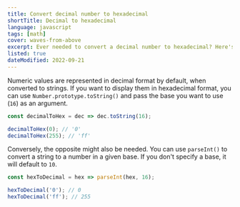```yaml
---
title: Convert decimal number to hexadecimal
shortTitle: Decimal to hexadecimal
language: javascript
tags: [math]
cover: waves-from-above
excerpt: Ever needed to convert a decimal number to hexadecimal? Here's a quick and easy way to do it.
listed: true
dateModified: 2022-09-21
---
```


Numeric values are represented in decimal format by default, when converted to strings. If you want to display them in hexadecimal format, you can use `Number.prototype.toString()` and pass the base you want to use (`16`) as an argument.

```js
const decimalToHex = dec => dec.toString(16);

decimalToHex(0); // '0'
decimalToHex(255); // 'ff'
```

Conversely, the opposite might also be needed. You can use `parseInt()` to convert a string to a number in a given base. If you don't specify a base, it will default to `10`.

```js
const hexToDecimal = hex => parseInt(hex, 16);

hexToDecimal('0'); // 0
hexToDecimal('ff'); // 255
```

